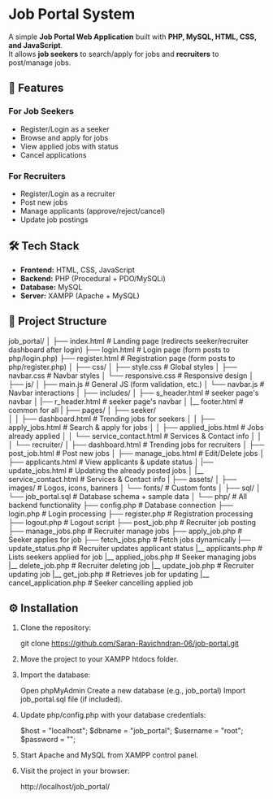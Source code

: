 # Job Portal System

A simple **Job Portal Web Application** built with **PHP, MySQL, HTML, CSS, and JavaScript**.  
It allows **job seekers** to search/apply for jobs and **recruiters** to post/manage jobs.

## 🚀 Features
### For Job Seekers
- Register/Login as a seeker
- Browse and apply for jobs
- View applied jobs with status
- Cancel applications

### For Recruiters
- Register/Login as a recruiter
- Post new jobs
- Manage applicants (approve/reject/cancel)
- Update job postings

## 🛠️ Tech Stack
- **Frontend:** HTML, CSS, JavaScript  
- **Backend:** PHP (Procedural + PDO/MySQLi)  
- **Database:** MySQL  
- **Server:** XAMPP (Apache + MySQL)  

## 📂 Project Structure
job_portal/
│
├── index.html                # Landing page (redirects seeker/recruiter dashboard after login)
├── login.html                # Login page (form posts to php/login.php)
├── register.html             # Registration page (form posts to php/register.php)
│
├── css/
│   ├── style.css             # Global styles
│   ├── navbar.css            # Navbar styles
│   └── responsive.css        # Responsive design
│
├── js/
│   ├── main.js               # General JS (form validation, etc.)
│   └── navbar.js             # Navbar interactions
│
├── includes/
│   ├── s_header.html         # seeker page's navbar 
│   |── r_header.html         # seeker page's navbar 
│   |__ footer.html           # common for all
|
├── pages/
│   ├── seeker/               
│   │   ├── dashboard.html        # Trending jobs for seekers
│   │   ├── apply_jobs.html       # Search & apply for jobs
│   │   ├── applied_jobs.html     # Jobs already applied
│   │   └── service_contact.html  # Services & Contact info
│   │
│   └── recruiter/
│       ├── dashboard.html        # Trending jobs for recruiters
│       ├── post_job.html         # Post new jobs
│       ├── manage_jobs.html      # Edit/Delete jobs
│       ├── applicants.html       # View applicants & update status
│       |── update_jobs.html      # Updating the already posted jobs
│       |__ service_contact.html  # Services & Contact info
|
├── assets/
│   ├── images/               # Logos, icons, banners
│   └── fonts/                # Custom fonts
│
├── sql/
│   └── job_portal.sql        # Database schema + sample data
│
└── php/                        # All backend functionality
    ├── config.php              # Database connection
    ├── login.php               # Login processing
    ├── register.php            # Registration processing
    ├── logout.php              # Logout script
    ├── post_job.php            # Recruiter job posting
    ├── manage_jobs.php         # Recruiter manage jobs
    ├── apply_job.php           # Seeker applies for job
    ├── fetch_jobs.php          # Fetch jobs dynamically
    |── update_status.php       # Recruiter updates applicant status
    |__ applicants.php          # Lists seekers applied for job
    |__ applied_jobs.php        # Seeker managing jobs
    |__ delete_job.php          # Recruiter deleting job
    |__ update_job.php          # Recruiter updating job
    |__ get_job.php             # Retrieves job for updating
    |__ cancel_application.php  # Seeker cancelling applied job



## ⚙️ Installation
1. Clone the repository:

   git clone https://github.com/Saran-Ravichndran-06/job-portal.git

2. Move the project to your XAMPP htdocs folder.

3. Import the database:

    Open phpMyAdmin
    Create a new database (e.g., job_portal)
    Import job_portal.sql file (if included).

4. Update php/config.php with your database credentials:

    $host = "localhost";
    $dbname = "job_portal";
    $username = "root";
    $password = "";

5. Start Apache and MySQL from XAMPP control panel.

5. Visit the project in your browser:

    http://localhost/job_portal/